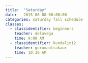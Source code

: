 ```yaml
---
title:  "Saturday"
date:   2015-08-08 00:00:00
categories: saturday fall schedule
classes:
  - classidentifier: beginners
    teacher: delavega
    time: 9:00 AM
  - classidentifier: kundalini2
    teacher: gurumantrakaur
    time: 10:30 AM
---
```

